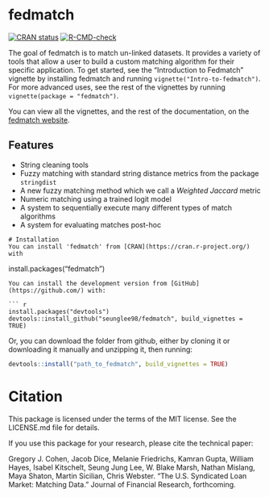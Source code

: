 
<!-- README.md is generated from README.Rmd. Please edit that file -->

# fedmatch

<!-- badges: start -->

[![CRAN
status](https://www.r-pkg.org/badges/version/fedmatch)](https://CRAN.R-project.org/package=fedmatch)
[![R-CMD-check](https://github.com/seunglee98/fedmatch/workflows/R-CMD-check/badge.svg)](https://github.com/seunglee98/fedmatch/actions)
<!-- badges: end -->

The goal of fedmatch is to match un-linked datasets. It provides a
variety of tools that allow a user to build a custom matching algorithm
for their specific application. To get started, see the “Introduction to
Fedmatch” vignette by installing fedmatch and running
`vignette("Intro-to-fedmatch")`. For more advanced uses, see the rest of
the vignettes by running `vignette(package = "fedmatch")`.

You can view all the vignettes, and the rest of the documentation, on
the [fedmatch website](https://seunglee98.github.io/fedmatch/).

## Features

-   String cleaning tools
-   Fuzzy matching with standard string distance metrics from the
    package `stringdist`
-   A new fuzzy matching method which we call a *Weighted Jaccard*
    metric
-   Numeric matching using a trained logit model
-   A system to sequentially execute many different types of match
    algorithms
-   A system for evaluating matches post-hoc

<!-- -->


    # Installation
    You can install 'fedmatch' from [CRAN](https://cran.r-project.org/) with

install.packages(“fedmatch”)


    You can install the development version from [GitHub](https://github.com/) with:

    ``` r
    install.packages("devtools")
    devtools::install_github("seunglee98/fedmatch", build_vignettes = TRUE)

Or, you can download the folder from github, either by cloning it or
downloading it manually and unzipping it, then running:

``` r
devtools::install("path_to_fedmatch", build_vignettes = TRUE)
```

# Citation

This package is licensed under the terms of the MIT license. See the
LICENSE.md file for details.

If you use this package for your research, please cite the technical
paper:

Gregory J. Cohen, Jacob Dice, Melanie Friedrichs, Kamran Gupta, William
Hayes, Isabel Kitschelt, Seung Jung Lee, W. Blake Marsh, Nathan Mislang,
Maya Shaton, Martin Sicilian, Chris Webster. “The U.S. Syndicated Loan
Market: Matching Data.” Journal of Financial Research, forthcoming.
